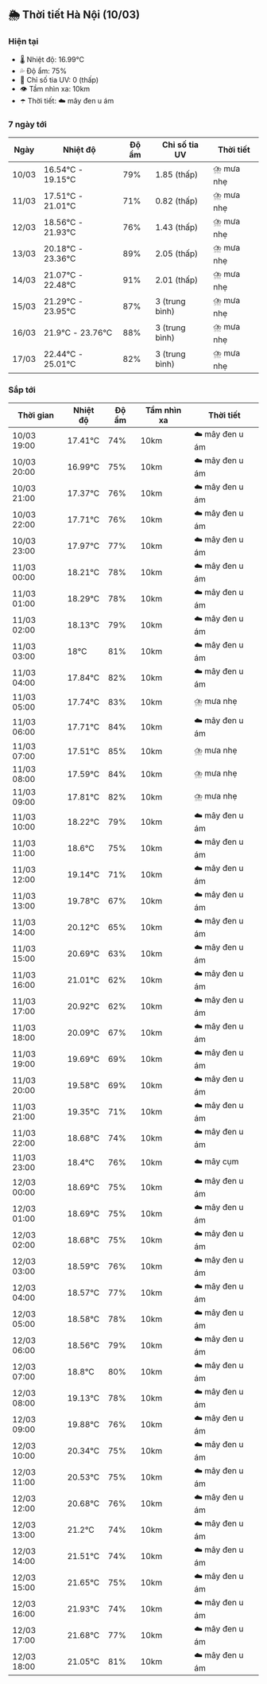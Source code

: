 ## 🌦️ Thời tiết Hà Nội (10/03)

### Hiện tại

- 🌡️ Nhiệt độ: 16.99℃
- 💦 Độ ẩm: 75%
- 🌟 Chỉ số tia UV: 0 (thấp)
- 👁️ Tầm nhìn xa: 10km
- ☂️ Thời tiết: ☁️ mây đen u ám

### 7 ngày tới

| Ngày | Nhiệt độ | Độ ẩm | Chỉ số tia UV | Thời tiết |
| --- | --- | --- | --- | --- |
| 10/03 | 16.54℃ - 19.15℃ | 79% | 1.85 (thấp) | ⛈️ mưa nhẹ |
| 11/03 | 17.51℃ - 21.01℃ | 71% | 0.82 (thấp) | ⛈️ mưa nhẹ |
| 12/03 | 18.56℃ - 21.93℃ | 76% | 1.43 (thấp) | ⛈️ mưa nhẹ |
| 13/03 | 20.18℃ - 23.36℃ | 89% | 2.05 (thấp) | ⛈️ mưa nhẹ |
| 14/03 | 21.07℃ - 22.48℃ | 91% | 2.01 (thấp) | ⛈️ mưa nhẹ |
| 15/03 | 21.29℃ - 23.95℃ | 87% | 3 (trung bình) | ⛈️ mưa nhẹ |
| 16/03 | 21.9℃ - 23.76℃ | 88% | 3 (trung bình) | ⛈️ mưa nhẹ |
| 17/03 | 22.44℃ - 25.01℃ | 82% | 3 (trung bình) | ⛈️ mưa nhẹ |

### Sắp tới

| Thời gian | Nhiệt độ | Độ ẩm | Tầm nhìn xa | Thời tiết |
| --- | --- | --- | --- | --- |
| 10/03 19:00 | 17.41℃ | 74% | 10km | ☁️ mây đen u ám |
| 10/03 20:00 | 16.99℃ | 75% | 10km | ☁️ mây đen u ám |
| 10/03 21:00 | 17.37℃ | 76% | 10km | ☁️ mây đen u ám |
| 10/03 22:00 | 17.71℃ | 76% | 10km | ☁️ mây đen u ám |
| 10/03 23:00 | 17.97℃ | 77% | 10km | ☁️ mây đen u ám |
| 11/03 00:00 | 18.21℃ | 78% | 10km | ☁️ mây đen u ám |
| 11/03 01:00 | 18.29℃ | 78% | 10km | ☁️ mây đen u ám |
| 11/03 02:00 | 18.13℃ | 79% | 10km | ☁️ mây đen u ám |
| 11/03 03:00 | 18℃ | 81% | 10km | ☁️ mây đen u ám |
| 11/03 04:00 | 17.84℃ | 82% | 10km | ☁️ mây đen u ám |
| 11/03 05:00 | 17.74℃ | 83% | 10km | ⛈️ mưa nhẹ |
| 11/03 06:00 | 17.71℃ | 84% | 10km | ☁️ mây đen u ám |
| 11/03 07:00 | 17.51℃ | 85% | 10km | ⛈️ mưa nhẹ |
| 11/03 08:00 | 17.59℃ | 84% | 10km | ⛈️ mưa nhẹ |
| 11/03 09:00 | 17.81℃ | 82% | 10km | ⛈️ mưa nhẹ |
| 11/03 10:00 | 18.22℃ | 79% | 10km | ☁️ mây đen u ám |
| 11/03 11:00 | 18.6℃ | 75% | 10km | ☁️ mây đen u ám |
| 11/03 12:00 | 19.14℃ | 71% | 10km | ☁️ mây đen u ám |
| 11/03 13:00 | 19.78℃ | 67% | 10km | ☁️ mây đen u ám |
| 11/03 14:00 | 20.12℃ | 65% | 10km | ☁️ mây đen u ám |
| 11/03 15:00 | 20.69℃ | 63% | 10km | ☁️ mây đen u ám |
| 11/03 16:00 | 21.01℃ | 62% | 10km | ☁️ mây đen u ám |
| 11/03 17:00 | 20.92℃ | 62% | 10km | ☁️ mây đen u ám |
| 11/03 18:00 | 20.09℃ | 67% | 10km | ☁️ mây đen u ám |
| 11/03 19:00 | 19.69℃ | 69% | 10km | ☁️ mây đen u ám |
| 11/03 20:00 | 19.58℃ | 69% | 10km | ☁️ mây đen u ám |
| 11/03 21:00 | 19.35℃ | 71% | 10km | ☁️ mây đen u ám |
| 11/03 22:00 | 18.68℃ | 74% | 10km | ☁️ mây đen u ám |
| 11/03 23:00 | 18.4℃ | 76% | 10km | ☁️ mây cụm |
| 12/03 00:00 | 18.69℃ | 75% | 10km | ☁️ mây đen u ám |
| 12/03 01:00 | 18.69℃ | 75% | 10km | ☁️ mây đen u ám |
| 12/03 02:00 | 18.68℃ | 75% | 10km | ☁️ mây đen u ám |
| 12/03 03:00 | 18.59℃ | 76% | 10km | ☁️ mây đen u ám |
| 12/03 04:00 | 18.57℃ | 77% | 10km | ☁️ mây đen u ám |
| 12/03 05:00 | 18.58℃ | 78% | 10km | ☁️ mây đen u ám |
| 12/03 06:00 | 18.56℃ | 79% | 10km | ☁️ mây đen u ám |
| 12/03 07:00 | 18.8℃ | 80% | 10km | ☁️ mây đen u ám |
| 12/03 08:00 | 19.13℃ | 78% | 10km | ☁️ mây đen u ám |
| 12/03 09:00 | 19.88℃ | 76% | 10km | ☁️ mây đen u ám |
| 12/03 10:00 | 20.34℃ | 75% | 10km | ☁️ mây đen u ám |
| 12/03 11:00 | 20.53℃ | 75% | 10km | ☁️ mây đen u ám |
| 12/03 12:00 | 20.68℃ | 76% | 10km | ☁️ mây đen u ám |
| 12/03 13:00 | 21.2℃ | 74% | 10km | ☁️ mây đen u ám |
| 12/03 14:00 | 21.51℃ | 74% | 10km | ☁️ mây đen u ám |
| 12/03 15:00 | 21.65℃ | 75% | 10km | ☁️ mây đen u ám |
| 12/03 16:00 | 21.93℃ | 74% | 10km | ☁️ mây đen u ám |
| 12/03 17:00 | 21.68℃ | 77% | 10km | ☁️ mây đen u ám |
| 12/03 18:00 | 21.05℃ | 81% | 10km | ☁️ mây đen u ám |
